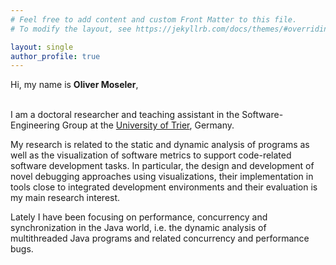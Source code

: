 ```yaml
---
# Feel free to add content and custom Front Matter to this file.
# To modify the layout, see https://jekyllrb.com/docs/themes/#overriding-theme-defaults

layout: single 
author_profile: true
---
```




Hi, my name is <b>Oliver Moseler</b>,<br/>
<br/>

I am a doctoral researcher and teaching assistant in the Software-Engineering Group at the <a href="https://www.st.uni-trier.de" target="_blank">University of Trier</a>, Germany.

My research is related to the static and dynamic analysis of programs as well as the visualization of software metrics to support code-related software development tasks.
In particular, the design and development of novel debugging approaches using visualizations, their implementation in tools close to integrated development environments and their evaluation is my main research interest.


Lately I have been focusing on performance, concurrency and synchronization in the Java world, i.e. the dynamic analysis of multithreaded Java programs and related concurrency and performance bugs.


